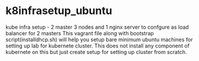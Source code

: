 # k8infrasetup_ubuntu
kube infra setup - 2 master 3 nodes and 1 nginx server to confgure as load balancer for 2 masters
This vagrant file along with bootstrap script(installdhcp.sh) will help you setup bare minimum ubuntu machines for setting up lab for
kubernete cluster. This does not install any component of kubernete on this but just create setup for setting up cluster from scratch.

